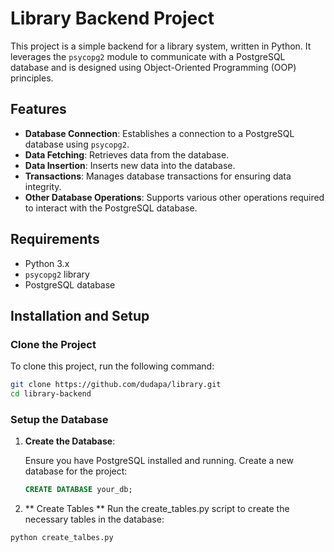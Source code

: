 # Library Backend Project

This project is a simple backend for a library system, written in Python. It leverages the `psycopg2` module to communicate with a PostgreSQL database and is designed using Object-Oriented Programming (OOP) principles.

## Features

- **Database Connection**: Establishes a connection to a PostgreSQL database using `psycopg2`.
- **Data Fetching**: Retrieves data from the database.
- **Data Insertion**: Inserts new data into the database.
- **Transactions**: Manages database transactions for ensuring data integrity.
- **Other Database Operations**: Supports various other operations required to interact with the PostgreSQL database.

## Requirements

- Python 3.x
- `psycopg2` library
- PostgreSQL database

## Installation and Setup

### Clone the Project

To clone this project, run the following command:

```bash
git clone https://github.com/dudapa/library.git
cd library-backend
````

### Setup the Database

1. **Create the Database**:
   
   Ensure you have PostgreSQL installed and running. Create a new database for the project:

   ```sql
   CREATE DATABASE your_db;
   ```
2. ** Create Tables **
   Run the create_tables.py script to create the necessary tables in the database:
   
  ```
  python create_talbes.py
  ```
